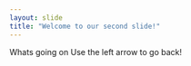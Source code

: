 ```yaml
---
layout: slide
title: "Welcome to our second slide!"
---
```

Whats going on
Use the left arrow to go back!
